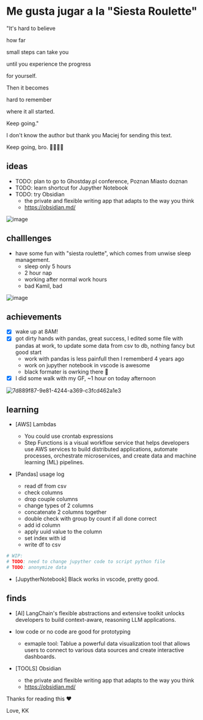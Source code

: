# Me gusta jugar a la "Siesta Roulette"


"It's hard to believe 

how far 

small steps can take you 

until you experience the progress 

for yourself.


Then it becomes 

hard to remember 

where it all started.


Keep going."



I don't know the author but thank you Maciej for sending this text.

Keep going, bro. 🤜🏿🤛🏿 

## ideas
* TODO: plan to go to Ghostday.pl conference, Poznan Miasto doznan
* TODO: learn shortcut for Jupyther Notebook
* TODO: try Obsidian 
  * the private and flexible writing app that adapts to the way you think
  * https://obsidian.md/

![image](https://github.com/KuligKamil/kuligkamil.github.io/assets/13277748/6058b8e0-26af-43d8-b34c-c2f504d1d83a)

  
## challlenges
* have some fun with "siesta roulette", which comes from unwise sleep management.
  * sleep only 5 hours 
  * 2 hour nap
  * working after normal work hours
  * bad Kamil, bad

![image](https://github.com/KuligKamil/kuligkamil.github.io/assets/13277748/77f502e1-902a-4b03-ab9d-1b91d55e6b5e)



## achievements
- [X] wake up at 8AM!
- [X] got dirty hands with pandas, great success, I edited some file with pandas at work, to update some data from csv to db, nothing fancy but good start 
  * work with pandas is less painfull then I rememberd 4 years ago
  * work on jupyther notebook in vscode is awesome
  * black formater is owrking there 💪
- [X] I did some walk with my GF, ~1 hour on today afternoon

![7d889f87-9e81-4244-a369-c3fcd462a1e3](https://github.com/KuligKamil/kuligkamil.github.io/assets/13277748/96a12416-e296-4cd1-91af-2fdcef9155ad)

## learning 
* [AWS] Lambdas
  * You could use crontab expressions
  * Step Functions is a visual workflow service that helps developers use AWS services to build distributed applications, automate processes, orchestrate microservices, and create data and machine learning (ML) pipelines.
  
* [Pandas] usage log
  * read df from csv
  * check columns
  * drop couple columns
  * change types of 2 columns
  * concatenate 2 columns together
  * double check with group by count if all done correct
  * add id column 
  * apply uuid value to the column
  * set index with id 
  * write df to csv


```python 
# WIP:
# TODO: need to change jupyther code to script python file
# TODO: anonymize data

```


* [JupytherNotebook] Black works in vscode, pretty good.


## finds
* [AI] LangChain's flexible abstractions and extensive toolkit unlocks developers to build context-aware, reasoning LLM applications.
  
* low code or no code are good for prototyping
  * exmaple tool: Tablue a powerful data visualization tool that allows users to connect to various data sources and create interactive dashboards.

* [TOOLS] Obsidian 
  * the private and flexible writing app that adapts to the way you think
  * https://obsidian.md/
  
Thanks for reading this ❤️

Love,
KK
